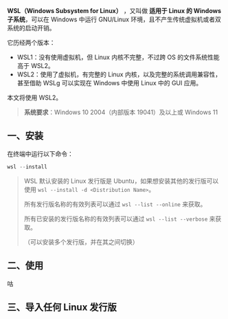 **WSL（Windows Subsystem for Linux）** ，又叫做 **适用于 Linux 的 Windows 子系统**，可以在 Windows 中运行 GNU/Linux 环境，且不产生传统虚拟机或者双系统的启动开销。

它历经两个版本：

- WSL1：没有使用虚拟机，但 Linux 内核不完整，不过跨 OS 的文件系统性能高于 WSL2。
- WSL2：使用了虚拟机，有完整的 Linux 内核，以及完整的系统调用兼容性，甚至借助 WSLg 可以实现在 Windows 中使用 Linux 中的 GUI 应用。

本文将使用 WSL2。

> **系统要求**：Windows 10 2004（内部版本 19041）及以上或 Windows 11

## 一、安装

在终端中运行以下命令：

```powershell
wsl --install
```

> WSL 默认安装的 Linux 发行版是 Ubuntu，如果想安装其他的发行版可以使用 `wsl --install -d <Distribution Name>`。
>
> 所有发行版名称的有效列表可以通过 `wsl --list --online` 来获取。
>
> 所有已安装的发行版名称的有效列表可以通过 `wsl --list --verbose` 来获取。
>
> （可以安装多个发行版，并在其之间切换）

## 二、使用

咕

## 三、导入任何 Linux 发行版





